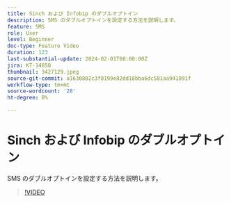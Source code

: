 ```yaml
---
title: Sinch および Infobip のダブルオプトイン
description: SMS のダブルオプトインを設定する方法を説明します。
feature: SMS
role: User
level: Beginner
doc-type: Feature Video
duration: 123
last-substantial-update: 2024-02-01T00:00:00Z
jira: KT-14850
thumbnail: 3427129.jpeg
source-git-commit: a1630802c3f0199e82dd18bba6dc581aa941091f
workflow-type: tm+mt
source-wordcount: '28'
ht-degree: 0%

---
```



# Sinch および Infobip のダブルオプトイン

SMS のダブルオプトインを設定する方法を説明します。

>[!VIDEO](https://video.tv.adobe.com/v/3427129/?learn=on)
